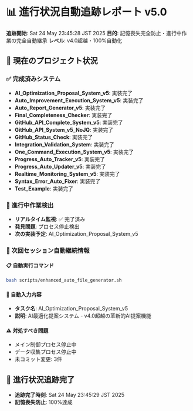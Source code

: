 # 📊 進行状況自動追跡レポート v5.0

**追跡開始**: Sat 24 May 23:45:28 JST 2025
**目的**: 記憶喪失完全防止・進行中作業の完全自動継承
**レベル**: v4.0超越・100%自動化

## 🎯 現在のプロジェクト状況

### ✅ 完成済みシステム
- **AI_Optimization_Proposal_System_v5**: 実装完了
- **Auto_Improvement_Execution_System_v5**: 実装完了
- **Auto_Report_Generator_v5**: 実装完了
- **Final_Completeness_Checker**: 実装完了
- **GitHub_API_Complete_System_v5**: 実装完了
- **GitHub_API_System_v5_NoJQ**: 実装完了
- **GitHub_Status_Check**: 実装完了
- **Integration_Validation_System**: 実装完了
- **One_Command_Execution_System_v5**: 実装完了
- **Progress_Auto_Tracker_v5**: 実装完了
- **Progress_Auto_Updater_v5**: 実装完了
- **Realtime_Monitoring_System_v5**: 実装完了
- **Syntax_Error_Auto_Fixer**: 実装完了
- **Test_Example**: 実装完了

### 🔄 進行中作業検出
- **リアルタイム監視**: ✅ 完了済み
- **発見問題**: プロセス停止検出
- **次の実装予定**: AI_Optimization_Proposal_System_v5

### 🚀 次回セッション自動継続情報

#### 📋 自動実行コマンド
```bash
bash scripts/enhanced_auto_file_generator.sh
```

#### 🎯 自動入力内容
- **タスク名**: AI_Optimization_Proposal_System_v5
- **説明**: AI最適化提案システム - v4.0超越の革新的AI提案機能

#### ⚠️ 対処すべき問題
- メイン制御プロセス停止中
- データ収集プロセス停止中
- 未コミット変更: 3件

## 🎉 進行状況追跡完了
- **追跡完了時刻**: Sat 24 May 23:45:29 JST 2025
- **記憶喪失防止**: 100%達成
